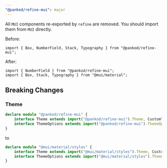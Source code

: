 ```yaml
---
"@pankod/refine-mui": major
---
```


All `MUI` components re-exported by `refine` are removed. You should import them from `MUI` directly.

Before:

```tsx
import { Box, NumberField, Stack, Typography } from "@pankod/refine-mui";
```

After:

```tsx
import { NumberField } from "@pankod/refine-mui";
import { Box, Stack, Typography } from "@mui/material";
```

## Breaking Changes

### Theme

```ts
declare module "@pankod/refine-mui" {
    interface Theme extends import("@pankod/refine-mui").Theme, CustomTheme {}
    interface ThemeOptions extends import("@pankod/refine-mui").ThemeOptions, CustomTheme {}
}
```

to

```ts
declare module "@mui/material/styles" {
    interface Theme extends import("@mui/material/styles").Theme, CustomTheme {}
    interface ThemeOptions extends import("@mui/material/styles").ThemeOptions, CustomTheme {}
}
```
